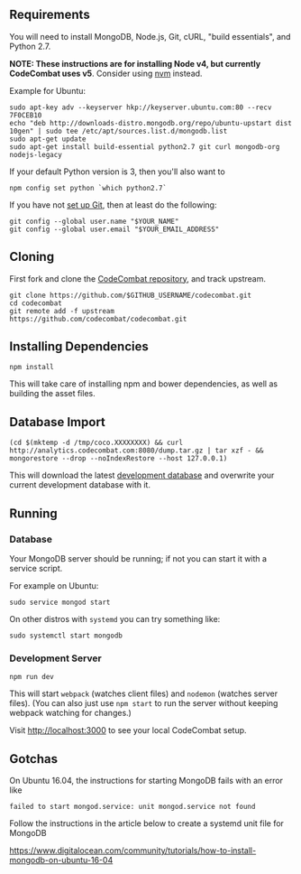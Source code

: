 ## Requirements

You will need to install MongoDB, Node.js, Git, cURL, "build essentials", and Python 2.7.

**NOTE: These instructions are for installing Node v4, but currently CodeCombat uses v5**. Consider using [nvm](https://github.com/creationix/nvm) instead.

Example for Ubuntu:

    sudo apt-key adv --keyserver hkp://keyserver.ubuntu.com:80 --recv 7F0CEB10
    echo "deb http://downloads-distro.mongodb.org/repo/ubuntu-upstart dist 10gen" | sudo tee /etc/apt/sources.list.d/mongodb.list
    sudo apt-get update
    sudo apt-get install build-essential python2.7 git curl mongodb-org nodejs-legacy

If your default Python version is 3, then you'll also want to

    npm config set python `which python2.7`

If you have not [set up Git](https://help.github.com/articles/set-up-git/#platform-linux), then at least do the following:

    git config --global user.name "$YOUR_NAME"
    git config --global user.email "$YOUR_EMAIL_ADDRESS"

## Cloning

First fork and clone the [CodeCombat repository][repo], and track upstream.

    git clone https://github.com/$GITHUB_USERNAME/codecombat.git
    cd codecombat
    git remote add -f upstream https://github.com/codecombat/codecombat.git

[repo]: https://github.com/codecombat/codecombat

## Installing Dependencies

    npm install

This will take care of installing npm and bower dependencies, as well as building the asset files.

## Database Import

    (cd $(mktemp -d /tmp/coco.XXXXXXXX) && curl http://analytics.codecombat.com:8080/dump.tar.gz | tar xzf - && mongorestore --drop --noIndexRestore --host 127.0.0.1)

This will download the latest [development database](https://github.com/codecombat/codecombat/wiki/Dev-Setup:-General-Information#database) and overwrite your current development database with it.
## Running

### Database

Your MongoDB server should be running; if not you can start it with a service script.

For example on Ubuntu:

    sudo service mongod start

On other distros with `systemd` you can try something like:

    sudo systemctl start mongodb

### Development Server

    npm run dev

This will start `webpack` (watches client files) and `nodemon` (watches server files). (You can also just use `npm start` to run the server without keeping webpack watching for changes.)

Visit [http://localhost:3000](http://localhost:3000) to see your local CodeCombat setup.

## Gotchas

On Ubuntu 16.04, the instructions for starting MongoDB fails with an error like

`failed to start mongod.service: unit mongod.service not found`

Follow the instructions in the article below to create a systemd unit file for MongoDB

https://www.digitalocean.com/community/tutorials/how-to-install-mongodb-on-ubuntu-16-04